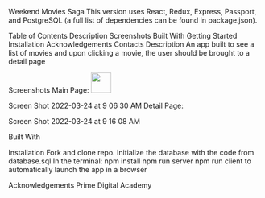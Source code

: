 Weekend Movies Saga
This version uses React, Redux, Express, Passport, and PostgreSQL (a full list of dependencies can be found in package.json).

Table of Contents
Description
Screenshots
Built With
Getting Started
Installation
Acknowledgements
Contacts
Description
An app built to see a list of movies and upon clicking a movie, the user should be brought to a detail page

Screenshots
Main Page:
<img src="../public/images/mainpage.png" height="40px" width="40px" />


Screen Shot 2022-03-24 at 9 06 30 AM Detail Page:

Screen Shot 2022-03-24 at 9 16 08 AM

Built With


Installation
Fork and clone repo. Initialize the database with the code from database.sql In the terminal: npm install npm run server npm run client to automatically launch the app in a browser

Acknowledgements
Prime Digital Academy

